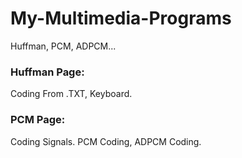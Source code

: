 # My-Multimedia-Programs
 Huffman, PCM, ADPCM...
### Huffman Page:
 Coding From .TXT, Keyboard.

### PCM Page:
 Coding Signals. PCM Coding, ADPCM Coding.

